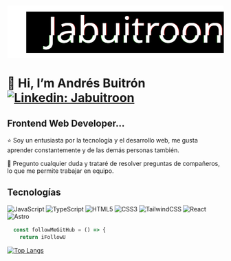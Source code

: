 <!---
Jabuitroon/Jabuitroon is a ✨ special ✨ repository because its `README.md` (this file) appears on your GitHub profile.
You can click the Preview link to take a look at your changes.
--->
<img src="https://github.com/Jabuitroon/Jabuitroon/blob/main/glitch.svg"/>

# 👋 Hi, I’m Andrés Buitrón[![Linkedin: Jabuitroon](https://img.shields.io/badge/-Jabuitroon-blue?style=flat-square&logo=Linkedin&logoColor=white&link=https://www.linkedin.com/in/jabuitroon/)](https://www.linkedin.com/in/jabuitroon/)

## Frontend Web Developer...  
:star: Soy un entusiasta por la tecnología y el desarrollo web, me gusta aprender constantemente y de las demás personas también.

:mag_right: Pregunto cualquier duda y trataré de resolver preguntas de compañeros, lo que me permite trabajar en equipo.

## Tecnologías
![JavaScript](https://img.shields.io/badge/javascript-%23323330.svg?style=for-the-badge&logo=javascript&logoColor=%23F7DF1E)
![TypeScript](https://img.shields.io/badge/typescript-%23007ACC.svg?style=for-the-badge&logo=typescript&logoColor=white)
![HTML5](https://img.shields.io/badge/html5-%23E34F26.svg?style=for-the-badge&logo=html5&logoColor=white)
![CSS3](https://img.shields.io/badge/css3-%231572B6.svg?style=for-the-badge&logo=css3&logoColor=white)
![TailwindCSS](https://img.shields.io/badge/tailwindcss-%2338B2AC.svg?style=for-the-badge&logo=tailwind-css&logoColor=white)
![React](https://img.shields.io/badge/react-%2320232a.svg?style=for-the-badge&logo=react&logoColor=%2361DAFB)
![Astro](https://img.shields.io/badge/astro-%232C2052.svg?style=for-the-badge&logo=astro&logoColor=white)

```javascript
  const followMeGitHub = () => {
    return iFollowU
```
[![Top Langs](https://github-readme-stats.vercel.app/api/top-langs/?username=Jabuitroon&langs_count=8&layout=compact)](https://github.com/anuraghazra/github-readme-stats)
